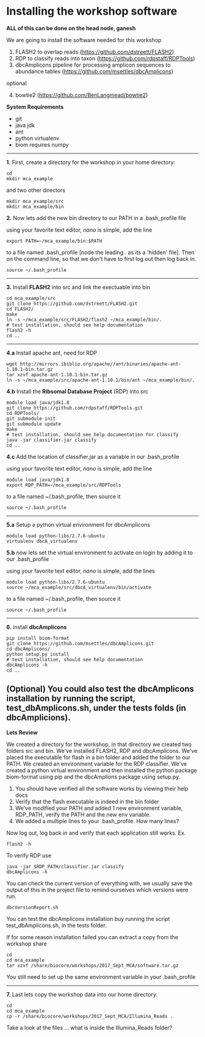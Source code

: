 # Installing the workshop software

**ALL of this can be done on the head node, ganesh**

We are going to install the software needed for this workshop

1. FLASH2 to overlap reads (https://github.com/dstreett/FLASH2)
2. RDP to classify reads into taxon (https://github.com/rdpstaff/RDPTools)
3. dbcAmplicons pipeline for processing amplicon sequences to abundance tables (https://github.com/msettles/dbcAmplicons)

optional

4. bowtie2 (https://github.com/BenLangmead/bowtie2)

**System Requirements**

* git
* java jdk
* ant
* python virtualenv
* biom requires numpy

---

**1\.** First, create a directory for the workshop in your home directory:

    cd
    mkdir mca_example

and two other directors

	mkdir mca_example/src
	mkdir mca_example/bin

**2\.** Now lets add the new bin directory to our PATH in a \.bash_profile file

using your favorite text editor, _nano_ is simple, add the line

	export PATH=~/mca_example/bin:$PATH

to a file named \.bash_profile [node the leading \. as its a 'hidden' file]. Then on the command line, so that we don't have to first log out then log back in.

	source ~/.bash_profile

---

**3\.** Install **FLASH2** into src and link the exectuable into bin

	cd mca_example/src
	git clone https://github.com/dstreett/FLASH2.git
	cd FLASH2/
	make
	ln -s ~/mca_example/src/FLASH2/flash2 ~/mca_example/bin/.
	# test installation, should see help documentation
	flash2 -h
	cd ..

---

**4\.a** Install apache ant, need for RDP

	wget http://mirrors.ibiblio.org/apache//ant/binaries/apache-ant-1.10.1-bin.tar.gz
	tar xzvf apache-ant-1.10.1-bin.tar.gz
	ln -s ~/mca_example/src/apache-ant-1.10.1/bin/ant ~/mca_example/bin/.

**4\.b** Install the **Ribsomal Database Project** (RDP) into src

	module load java/jdk1.8
	git clone https://github.com/rdpstaff/RDPTools.git
	cd RDPTools/
	git submodule init
	git submodule update
	make
	# test installation, should see help documentation for classify
	java -jar classifier.jar classify
	cd ..

**4\.c** Add the location of classifier.jar as a variable in our \.bash_profile

using your favorite text editor, _nano_ is simple, add the line

	module load java/jdk1.8
	export RDP_PATH=~/mca_example/src/RDPTools

to a file named ~/\.bash_profile, then source it

	source ~/.bash_profile

---

**5\.a** Setup a python virtual environment for dbcAmplicons

	module load python-libs/2.7.6-ubuntu
	virtualenv dbcA_virtualenv

**5\.b** now lets set the virtual environment to activate on login by adding it to our \.bash_profile

using your favorite text editor, _nano_ is simple, add the lines

	module load python-libs/2.7.6-ubuntu
	source ~/mca_example/src/dbcA_virtualenv/bin/activate

to a file named ~/\.bash_profile, then source it

	source ~/.bash_profile

---

**6\.** install **dbcAmplicons**

	pip install biom-format
	git clone https://github.com/msettles/dbcAmplicons.git
	cd dbcAmplicons/
	python setup.py install
	# test installation, should see help documentation
	dbcAmplicons -h
	cd ..

(Optional) You could also test the dbcAmplicons installation by running the script, test_dbAmplicons.sh, under the tests folds (in dbcAmplicions).
---

**Lets Review**

We created a directory for the workshop, in that directory we created two folders src and bin. We've installed FLASH2, RDP and dbcAmplicons. We've placed the executable for flash in a bin folder and added the folder to our PATH. We created an environment variable for the RDP classifier. We've created a python virtual environment and then installed the python package biom-format using pip and the dbcAmplions package using setup.py.

1. You should have verified all the software works by viewing their help docs
2. Verify that the flash executable is indeed in the bin folder
3. We've modified your PATH and added 1 new environment variable, RDP_PATH, verify the PATH and the new env variable.
4. We added a multiple lines to your \.bash_profile. How many lines?

Now log out, log back in and verify that each application still works. Ex.

	flash2 -h

To verify RDP use

	java -jar $RDP_PATH/classifier.jar classify
	dbcAmplicons -h

You can check the current version of everything with, we usually save the output of this in the project file to remind ourselves which versions were run.

	dbcVersionReport.sh

You can test the dbcAmplicons installation buy running the script test_dbAmplicons.sh, in the tests folder.

If for some reason installation failed you can extract a copy from the workshop share

	cd
	cd mca_example
	tar xzvf /share/biocore/workshops/2017_Sept_MCA/software.tar.gz

You still need to set up the same environment variable in your \.bash_profile

---

**7\.** Last lets copy the workshop data into our home directory.

	cd
	cd mca_example
	cp -r /share/biocore/workshops/2017_Sept_MCA/Illumina_Reads .

Take a look at the files ... what is inside the Illumina_Reads folder?
